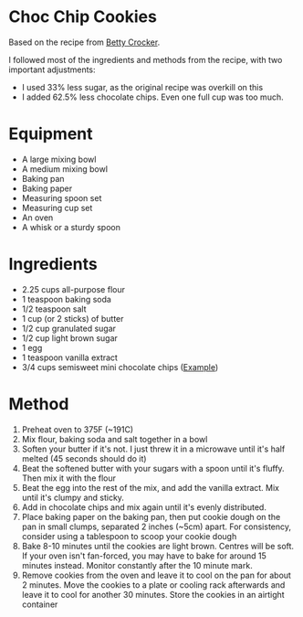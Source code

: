 # Choc Chip Cookies

Based on the recipe from [Betty Crocker](https://www.bettycrocker.com/recipes/ultimate-chocolate-chip-cookies/77c14e03-d8b0-4844-846d-f19304f61c57).

I followed most of the ingredients and methods from the recipe, with
two important adjustments:
- I used 33% less sugar, as the original recipe was overkill on this
- I added 62.5% less chocolate chips. Even one full cup was too much.

# Equipment
- A large mixing bowl
- A medium mixing bowl
- Baking pan
- Baking paper
- Measuring spoon set
- Measuring cup set
- An oven
- A whisk or a sturdy spoon

# Ingredients
- 2.25 cups all-purpose flour
- 1 teaspoon baking soda
- 1/2 teaspoon salt
- 1 cup (or 2 sticks) of butter
- 1/2 cup granulated sugar
- 1/2 cup light brown sugar
- 1 egg
- 1 teaspoon vanilla extract
- 3/4 cups semisweet mini chocolate chips ([Example](https://www.amazon.com/Enjoy-Life-Semi-Sweet-Dairy-Chocolate/dp/B000HDJZWO))

# Method
1. Preheat oven to 375F (~191C)
2. Mix flour, baking soda and salt together in a bowl
3. Soften your butter if it's not. I just threw it in a microwave until it's half melted (45 seconds should do it)
4. Beat the softened butter with your sugars with a spoon until it's fluffy. Then mix it with the flour
5. Beat the egg into the rest of the mix, and add the vanilla extract. Mix until it's clumpy and sticky.
6. Add in chocolate chips and mix again until it's evenly distributed.
7. Place baking paper on the baking pan, then put cookie dough on the pan in small clumps, separated
   2 inches (~5cm) apart. For consistency, consider using a tablespoon to scoop your cookie dough
8. Bake 8-10 minutes until the cookies are light brown. Centres will be soft. If your oven isn't fan-forced, you
may have to bake for around 15 minutes instead. Monitor constantly after the 10 minute mark.
9. Remove cookies from the oven and leave it to cool on the pan for about 2 minutes. Move the cookies to a
   plate or cooling rack afterwards and leave it to cool for another 30 minutes. Store the cookies in an airtight
   container


